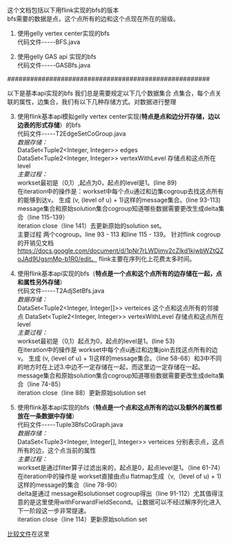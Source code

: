 这个文档包括以下用flink实现的bfs的版本<br>
bfs需要的数据是点，这个点所有的边和这个点现在所在的层级。

1. 使用gelly vertex center实现的bfs <br>
	代码文件-----BFS.java

2. 使用gelly GAS api 实现的bfs <br>
	代码文件-----GASBfs.java

#####################################################

以下是基本api实现的bfs
我们总是需要规定以下几个数据集合
点集合，每个点关联的属性，边集合，我们有以下几种存储方式。对数据进行整理

3. 使用flink基本api模拟gelly vertex center实现(**特点是点和边分开存储，边以边表的形式存储**）的bfs<br>
代码文件-----T2EdgeSetCoGroup.java<br>
*数据存储：<br>*
DataSet<Tuple2<Integer, Integer>> edges<br>
DataSet<Tuple2<Integer, Integer>> vertexWithLevel 存储点和这点所在level<br>
*主要过程：<br>*
workset最初是（0,1）,起点为0，起点的level是1。(line 89)<br>
在iteration中的操作是：workset中每个点u通过和边集cogroup去找这点所有的能够到达v。
生成 (v, (level of u) + 1)这样的message集合。(line 93-113)<br>
message集合和原始solution集合cogroup知道哪些数据需要更改生成delta集合（line 115-139）<br>
iteration close（line 141）去更新原始的solution set。<br>
主要过程 两个cogroup。line 93 - 113 和line 115 - 139。 针对flink cogroup的开销见文档
https://docs.google.com/document/d/1pNr7rLWDjmv2cZlkd1kjwbWZtQZoJAd9UgsmMp-b1R0/edit。 flink主要在序列化上花费太多时间。

4. 使用flink基本api实现的bfs（**特点是一个点和这个点所有的边存储在一起，点和属性另外存储**）<br>
代码文件-----T2AdjSetBfs.java<br>
*数据存储：<br>*
DataSet<Tuple2<Integer, Integer[]>> verteices 这个点和这点所有的邻接点
DataSet<Tuple2<Integer, Integer>> vertexWithLevel 存储点和这点所在level<br>
*主要过程：<br>*
workset最初是（0,1）起点为0，起点的level是1。(line 53)<br>
在iteration中的操作是 workset中每个点u通过和边集join去找这点所有的边v。
生成 (v, (level of u) + 1)这样的message集合。（line 58-68）和3中不同的地方时在上述3.中边不一定存储在一起，而这里边一定存储在一起。<br>
message集合和原始solution集合cogroup知道哪些数据需要更改生成delta集合（line 74-85）<br>
iteration close（line 88）更新原始solution set

5. 使用flink基本api实现的bfs（**特点是一个点和这点所有的边以及额外的属性都放在一条数据中存储**）<br>
代码文件-----Tuple3BfsCoGraph.java<br>
*数据存储：<br>*
DataSet<Tuple3<Integer, Integer[], Integer>> verteices 分别表示点，这点所有的边，这个点当前的属性<br>
*主要过程：<br>*
workset是通过filter算子过滤出来的，起点是0，起点level是1。（line 61-74）<br>
在iteration中的操作是 workset直接由点u flatmap生成（v,（level of u) + 1) 这样的message的集合（line 78-90）<br>
delta是通过 message和solutionset cogroup得出（line 91-112）尤其值得注意的是这里使用withForwardFieldSecond。让数据可以不经过解序列化进入下一阶段这一步非常提速。<br>
iteration close（line 114）更新原始solution set<br>

<a href="https://docs.google.com/spreadsheets/d/1xDOspfTyHqvdbwztA1B-tFgdCL-2_DqzVgbm1rR3s5U/edit?usp=sharing" title="Title">比较文件</a>在这里
